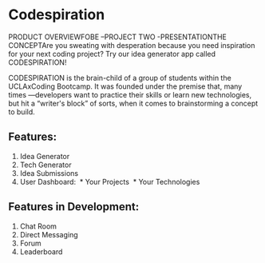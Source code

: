 # Codespiration
PRODUCT OVERVIEWFOBE –PROJECT TWO -PRESENTATIONTHE CONCEPTAre you sweating with desperation because you need inspiration for your next coding project? Try our idea generator app called CODESPIRATION!

CODESPIRATION is the brain-child of a group of students within the UCLAxCoding Bootcamp. It was founded under the premise that, many times —developers want to practice their skills or learn new technologies, but hit a “writer's block” of sorts, when it comes to brainstorming a concept to build.

## Features:
1. Idea Generator
2. Tech Generator
3. Idea Submissions
4. User Dashboard:
  * Your Projects
  * Your Technologies
  

## Features in Development:
1. Chat Room
2. Direct Messaging
3. Forum
4. Leaderboard
